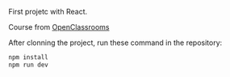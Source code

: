 First projetc with React.

Course from [OpenClassrooms](https://openclassrooms.com/)

After clonning the project, run these command in the repository:
`````sh
npm install
npm run dev
`````
